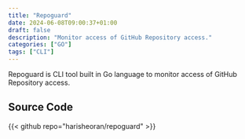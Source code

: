 ```yaml
---
title: "Repoguard"
date: 2024-06-08T09:00:37+01:00
draft: false
description: "Monitor access of GitHub Repository access."
categories: ["GO"]
tags: ["CLI"]
---
```

Repoguard is CLI tool built in Go language to monitor access of GitHub Repository access. 

## Source Code
{{< github repo="harisheoran/repoguard" >}}
